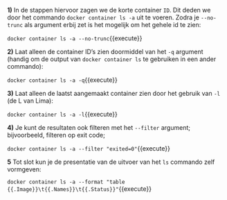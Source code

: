 **1)** In de stappen hiervoor zagen we de korte container `ID`. Dit deden we door het commando `docker container ls -a` uit te voeren. Zodra je `--no-trunc` als argument erbij zet is het mogelijk om het gehele id te zien:

`docker container ls -a --no-trunc`{{execute}}

**2)** Laat alleen de container ID’s zien doormiddel van het `-q` argument (handig om de output van `docker container ls` te gebruiken in een ander commando):

`docker container ls -a -q`{{execute}}

**3)** Laat alleen de laatst aangemaakt container zien door het gebruik van `-l` (de L van Lima):

`docker container ls -a -l`{{execute}}

**4)** Je kunt de resultaten ook filteren met het `--filter` argument; bijvoorbeeld, filteren op exit code;

`docker container ls -a --filter "exited=0"`{{execute}}

**5** Tot slot kun je de presentatie van de uitvoer van het `ls` commando zelf vormgeven:

`docker container ls -a --format "table {{.Image}}\t{{.Names}}\t{{.Status}}"`{{execute}}